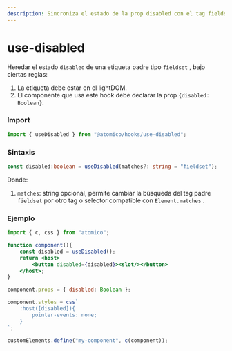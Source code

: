 ```yaml
---
description: Sincroniza el estado de la prop disabled con el tag fieldset
---
```


# use-disabled

Heredar el estado  `disabled` de una etiqueta padre tipo `fieldset` , bajo ciertas reglas:

1. La etiqueta debe estar en el lightDOM.
2. El componente que usa este hook debe declarar la prop `{disabled: Boolean}`.

### Import

```javascript
import { useDisabled } from "@atomico/hooks/use-disabled";
```

### Sintaxis 

```typescript
const disabled:boolean = useDisabled(matches?: string = "fieldset");
```

Donde:

1. `matches`: string opcional, permite cambiar la búsqueda del tag padre `fieldset` por otro tag o selector compatible con `Element.matches` .

### Ejemplo

```jsx
import { c, css } from "atomico";

function component(){
    const disabled = useDisabled();
    return <host>
        <button disabled={disabled}><slot/></button>
    </host>;
}

component.props = { disabled: Boolean };

component.styles = css`
    :host([disabled]){
        pointer-events: none;
    }
`;

customElements.define("my-component", c(component));
```



